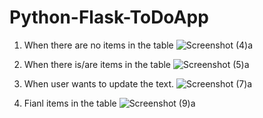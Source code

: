 # Python-Flask-ToDoApp

1. When there are no items in the table
![Screenshot (4)a](https://user-images.githubusercontent.com/53372534/179404220-99f56424-c000-46c8-a543-a58603bdfe56.png)

2. When there is/are items in the table
![Screenshot (5)a](https://user-images.githubusercontent.com/53372534/179404275-edad717b-fab5-43c9-9f8c-41daeb4fa846.png)

3. When user wants to update the text.
![Screenshot (7)a](https://user-images.githubusercontent.com/53372534/179404311-c2b2f185-b0a8-4e62-b960-328c5fa2c56a.png)

4. Fianl items in the table
![Screenshot (9)a](https://user-images.githubusercontent.com/53372534/179404341-02001cd7-47b8-4bd7-b746-117c8b7df7ed.png)

